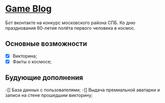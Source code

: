 # [Game Blog](https://game-blog-aip.herokuapp.com/)
Бот вконтакте на конкурс московского района СПБ. Ко дню празднования 60-летия полёта первого человека в космос.

## Основные возможности

-[x] Викторина;
-[x] Факты о космосе;

## Будующие дополнения

-[] База данных с пользователями;
-[] Выдача премиальной аватарки и записи на стене прошедшим викторину;
